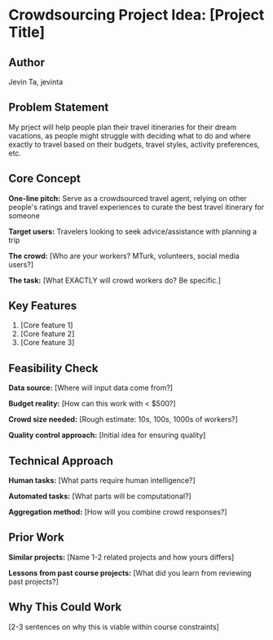 # Crowdsourcing Project Idea: [Project Title]

## Author
Jevin Ta, jevinta

## Problem Statement
My prject will help people plan their travel itineraries for their dream vacations, as people might struggle with deciding what to do and where exactly to travel based on their budgets, travel styles, activity preferences, etc.

## Core Concept
**One-line pitch:** Serve as a crowdsourced travel agent, relying on other people's ratings and travel experiences to curate the best travel itinerary for someone

**Target users:** Travelers looking to seek advice/assistance with planning a trip

**The crowd:** [Who are your workers? MTurk, volunteers, social media users?]

**The task:** [What EXACTLY will crowd workers do? Be specific.]

## Key Features
1. [Core feature 1]
2. [Core feature 2]  
3. [Core feature 3]

## Feasibility Check
**Data source:** [Where will input data come from?]

**Budget reality:** [How can this work with < $500?]

**Crowd size needed:** [Rough estimate: 10s, 100s, 1000s of workers?]

**Quality control approach:** [Initial idea for ensuring quality]

## Technical Approach
**Human tasks:** [What parts require human intelligence?]

**Automated tasks:** [What parts will be computational?]

**Aggregation method:** [How will you combine crowd responses?]

## Prior Work
**Similar projects:** [Name 1-2 related projects and how yours differs]

**Lessons from past course projects:** [What did you learn from reviewing past projects?]

## Why This Could Work
[2-3 sentences on why this is viable within course constraints]